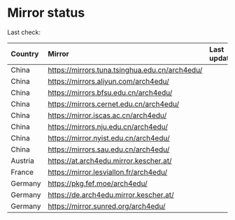 <script src="./time.js"></script>
# Mirror status
Last check: <script type="text/javascript">localize(1717625960.154341);</script>

|Country|Mirror|Last update|
|:------|:-----|:----------|
|China|https://mirrors.tuna.tsinghua.edu.cn/arch4edu/|<script type="text/javascript">localize(1717569327);</script>|
|China|https://mirrors.aliyun.com/arch4edu/|<script type="text/javascript">localize(1717569327);</script>|
|China|https://mirrors.bfsu.edu.cn/arch4edu/|<script type="text/javascript">localize(1717569327);</script>|
|China|https://mirrors.cernet.edu.cn/arch4edu/|<script type="text/javascript">localize(1717569327);</script>|
|China|https://mirror.iscas.ac.cn/arch4edu/|<script type="text/javascript">localize(1717569327);</script>|
|China|https://mirrors.nju.edu.cn/arch4edu/|<script type="text/javascript">localize(1717525967);</script>|
|China|https://mirror.nyist.edu.cn/arch4edu/|<script type="text/javascript">localize(1717569327);</script>|
|China|https://mirrors.sau.edu.cn/arch4edu/|<script type="text/javascript">localize(1717569327);</script>|
|Austria|https://at.arch4edu.mirror.kescher.at/|<script type="text/javascript">localize(1717612381);</script>|
|France|https://mirror.lesviallon.fr/arch4edu/|<script type="text/javascript">localize(1717569327);</script>|
|Germany|https://pkg.fef.moe/arch4edu/|<script type="text/javascript">localize(1717612381);</script>|
|Germany|https://de.arch4edu.mirror.kescher.at/|<script type="text/javascript">localize(1717612381);</script>|
|Germany|https://mirror.sunred.org/arch4edu/|<script type="text/javascript">localize(1717612381);</script>|

<script src="./tablefilter/tablefilter.js"></script>
<script src="./table.js"></script>